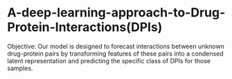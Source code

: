 # A-deep-learning-approach-to-Drug-Protein-Interactions(DPIs)





Objective: Our model is designed to forecast interactions between unknown drug-protein pairs by transforming features of these pairs into a condensed latent representation and predicting the specific class of DPIs for those samples.

